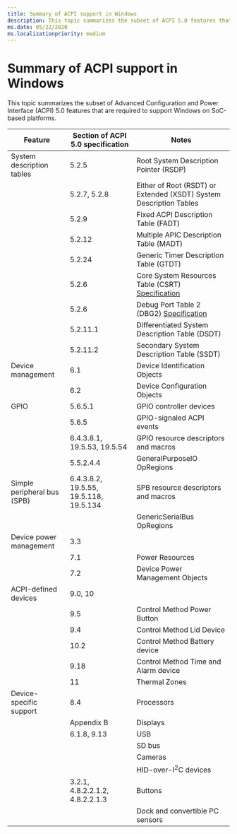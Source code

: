 ```yaml
---
title: Summary of ACPI support in Windows
description: This topic summarizes the subset of ACPI 5.0 features that are required to support Windows on SoC-based platforms.
ms.date: 05/22/2020
ms.localizationpriority: medium
---
```


# Summary of ACPI support in Windows

This topic summarizes the subset of Advanced Configuration and Power Interface (ACPI) 5.0 features that are required to support Windows on SoC-based platforms.

| Feature | Section of ACPI 5.0 specification | Notes |
|--|--|--|
| System description tables | 5.2.5 | Root System Description Pointer (RSDP) |
|  | 5.2.7, 5.2.8 | Either of Root (RSDT) or Extended (XSDT) System Description Tables |
|  | 5.2.9 | Fixed ACPI Description Table (FADT) |
|  | 5.2.12 | Multiple APIC Description Table (MADT) |
|  | 5.2.24 | Generic Timer Description Table (GTDT) |
|  | 5.2.6 | Core System Resources Table (CSRT) [Specification](https://acpica.org/related-documents) |
|  | 5.2.6 | Debug Port Table 2 (DBG2) [Specification](/previous-versions/windows/hardware/design/dn639131(v=vs.85)) |
|  | 5.2.11.1 | Differentiated System Description Table (DSDT) |
|  | 5.2.11.2 | Secondary System Description Table (SSDT) |
| Device management | 6.1 | Device Identification Objects |
|  | 6.2 | Device Configuration Objects |
| GPIO | 5.6.5.1 | GPIO controller devices |
|  | 5.6.5 | GPIO-signaled ACPI events |
|  | 6.4.3.8.1, 19.5.53, 19.5.54 | GPIO resource descriptors and macros |
|  | 5.5.2.4.4 | GeneralPurposeIO OpRegions |
| Simple peripheral bus (SPB) | 6.4.3.8.2, 19.5.55, 19.5.118, 19.5.134 | SPB resource descriptors and macros |
|  |  | GenericSerialBus OpRegions |
| Device power management | 3.3 |  |
|  | 7.1 | Power Resources |
|  | 7.2 | Device Power Management Objects |
| ACPI-defined devices | 9.0, 10 |  |
|  | 9.5 | Control Method Power Button |
|  | 9.4 | Control Method Lid Device |
|  | 10.2 | Control Method Battery device |
|  | 9.18 | Control Method Time and Alarm device |
|  | 11 | Thermal Zones |
| Device-specific support | 8.4 | Processors |
|  | Appendix B | Displays |
|  | 6.1.8, 9.13 | USB |
|  |  | SD bus |
|  |  | Cameras |
|  |  | HID-over-I<sup>2</sup>C devices |
|  | 3.2.1, 4.8.2.2.1.2, 4.8.2.2.1.3 | Buttons |
|  |  | Dock and convertible PC sensors |
